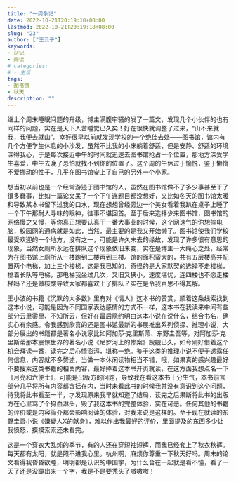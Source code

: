 ```yaml
---
title: "一周杂记"
date: 2022-10-21T20:19:18+08:00
lastmod: 2022-10-21T20:19:18+08:00
slug: "23"
author: ["王云子"]
keywords: 
- 杂记
- 阅读
# categories: 
# - 生活
tags: 
- 图书馆
- 秋天
description: ""
---
```


继上个周末睡眠问题的升级，博主满腹牢骚的发了一篇文，发现几个小伙伴的也有同样的问题，实在是天下人苦睡觉已久矣！好在很快就调整了过来，“山不来就我，我便去就山”。幸好很早以前就发现学校的一个绝佳去处——图书馆，馆内有几个方便学生休息的小沙发，虽然不比我的小床躺着舒适，但是安静、舒适的环境深得我心，于是每次接近中午的时间就迅速去图书馆抢占一个位置，那地方深受学生喜爱，中午去晚了恐怕就找不到你的位置了。这个周的午休过于愉悦，鉴于懒惰不爱挪动的性子，几乎在图书馆安上了自己的另外一个小家。

想当初以前也是一个经常游迹于图书馆的人，虽然在图书馆做不了多少事甚至干了很多蠢事，比如一篇论文呆了一个下午连题目都没想好，又比如冬天的图书馆太暖和导致某本书留下过我的口水，现在想想曾经旁边一个美女看着我趴在桌子上睡了一个下午那耐人寻味的眼神，往事不堪回首。至于后来选择少来图书馆，图书馆的网络慢之又慢，等你真正想要认真干一番大事业的时候，这个网速气的你想摔电脑，校园网的通病就是如此，当然，最主要的是我又开始懒了。图书馆使我们学校最受欢迎的一个地方，没有之一，可能是许久未去的缘故，发现了许多很有意思的现象，当然女厕所永远在排队这个现象依旧未变，实在是博主一大痛心之处，经常为在图书馆上厕所从一楼跑到二楼再到三楼。馆的面积蛮大的，共有五层楼高并配置两个电梯，加上三个楼梯，这是我已知的，奇怪的是大家默契的选择不走楼梯，排着长队等电梯，那电梯我坐过几次，又旧又狭小，速度堪忧，连四楼也不愿走楼梯吗？还是做核酸导致大家都喜欢上了排队？实在是令我百思不得其解。

王小波的书籍《沉默的大多数》里有对《情人》这本书的赞赏，顺着这条线索找到这本小说，可能是因为不同国家表达感情的方式不一样，这本书在我读来中间有些部分云里雾里、不知所云，但好在最后隐约明白这本小说在说什么，结合书名，确实心有余感。令我感到欣喜的还是图书馆最新的书展推出系列侦探、推理小说，大部分展出的书籍都是著名小说家比如阿加莎·克里斯蒂、东野圭吾等，对阿加莎·克里斯蒂那本震惊世界的著名小说《尼罗河上的惨案》觊觎已久，如今刚好借着这个机会拜读一番，读完之后心情澎湃，堪称一绝。鉴于这类的推理小说不便于透露任何信息，内容就不多赘述，当做一本休闲读物相当不错，哦，如果真的感兴趣最好不要搜索这类书籍的相关内容，最好捧着这本书开页就读，在这方面我想点名一下《月亮和六便士》，可能是出版方的问题，导致我在看这本书十分生气，本书前言部分几乎将所有内容都含括在内，当时未看此书的时候我并没有意识到这个问题，待我将此书看至一半，才发现原来我早就知道了结局，读完之后果断将此书的出版方在心里骂了个狗血淋头，毁了我这本书的完整体验，实在可恶。任何其他的书籍的评价或是内容简介都会影响阅读的体验，对我来说是这样的。至于现在就读的东野圭吾小说《嫌疑人X的献身》，难以作出我最好的评价，里面提及的东西多少让我愤怒，摸摸索索还未看完。

这是一个穿衣大乱炖的季节，有的人还在穿短袖短裤，而我已经套上了秋衣秋裤。每天都有太阳，就是照不进我心里。杭州啊，麻烦你尊重一下秋天好吗。周末的论文看得我昏昏欲睡，明明都是认识的中国字，为什么合在一起就是看不懂，看了一天了还是没蹦出来一个字，我是不是要秃头了嗷嗷嗷！



